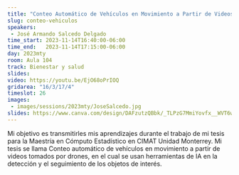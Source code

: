 ```yaml
---
title: "Conteo Automático de Vehículos en Movimiento a Partir de Videos Tomados por Drones"
slug: conteo-vehiculos
speakers:
 - José Armando Salcedo Delgado
time_start: 2023-11-14T16:40:00-06:00
time_end:   2023-11-14T17:15:00-06:00
day: 2023mty
room: Aula 104
track: Bienestar y salud
slides: 
video: https://youtu.be/EjO68oPrIOQ
gridarea: "16/3/17/4"
timeslot: 26
images:
 - images/sessions/2023mty/JoseSalcedo.jpg
slides: https://www.canva.com/design/DAFzutzQBbk/_TLPzG7MmiYovfx__WVT6w/view
---
```


Mi objetivo es transmitirles mis aprendizajes durante el trabajo de mi tesis para la Maestría en Cómputo Estadístico en CIMAT Unidad Monterrey. Mi tesis se llama Conteo automático de vehículos en movimiento a partir de videos tomados por drones, en el cual se usan herramientas de IA en la detección y el seguimiento de los objetos de interés.


